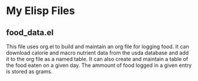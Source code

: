 # My Elisp Files

## food_data.el
This file uses org.el to build and maintain an org file
for logging food.  It can download calorie and macro nutrient data
from the usda database and add it to the org file as a named table.
It can also create and maintain a table of the food eaten on a given day.
The ammount of food logged in a given entry is stored as grams.

